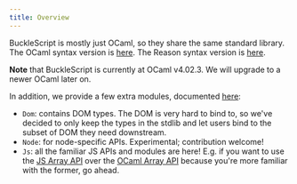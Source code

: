```yaml
---
title: Overview
---
```


BuckleScript is mostly just OCaml, so they share the same standard library. The OCaml syntax version is [here](https://caml.inria.fr/pub/docs/manual-ocaml-4.02/stdlib.html). The Reason syntax version is [here](https://reasonml.github.io/api/index.html).

**Note** that BuckleScript is currently at OCaml v4.02.3. We will upgrade to a newer OCaml later on.

In addition, we provide a few extra modules, documented [here](https://bucklescript.github.io/bucklescript/api/):

- `Dom`: contains DOM types. The DOM is very hard to bind to, so we've decided to only keep the types in the stdlib and let users bind to the subset of DOM they need downstream.
- `Node`: for node-specific APIs. Experimental; contribution welcome!
- `Js`: all the familiar JS APIs and modules are here! E.g. if you want to use the [JS Array API](https://bucklescript.github.io/bucklescript/api/Js.Array.html) over the [OCaml Array API](https://caml.inria.fr/pub/docs/manual-ocaml-4.02/libref/Array.html) because you're more familiar with the former, go ahead.
